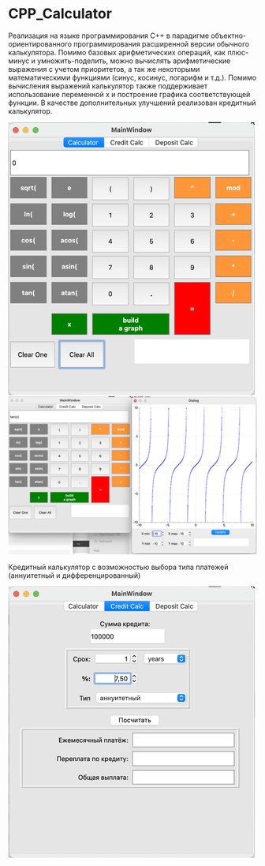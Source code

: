 # CPP_Calculator
Реализация на языке программирования С++ в парадигме объектно-ориентированного программирования расширенной версии обычного калькулятора. Помимо базовых арифметических операций, как плюс-минус и умножить-поделить, можно вычислять арифметические выражения с учетом приоритетов, а так же некоторыми математическими функциями (синус, косинус, логарифм и т.д.). Помимо вычисления выражений калькулятор также поддерживает использование переменной x и построение графика соответствующей функции. В качестве дополнительных улучшений реализован кредитный калькулятор.

<img src="images/calc1.png" alt="network_route" width="500"/>

<img src="images/calc3.png" alt="network_route" width="1000"/>

Кредитный калькулятор с возможностью выбора типа платежей (аннуитетный и дифференцированный)

<img src="images/calc2.png" alt="network_route" width="500"/>
